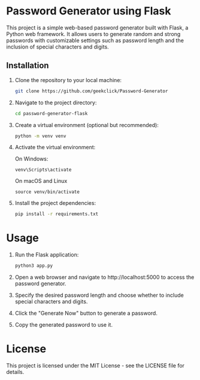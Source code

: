 # Password Generator using Flask

This project is a simple web-based password generator built with Flask, a Python web framework. It allows users to generate random and strong passwords with customizable settings such as password length and the inclusion of special characters and digits.

## Installation

1. Clone the repository to your local machine:
   ```bash
   git clone https://github.com/geekclick/Password-Generator

2. Navigate to the project directory:
    ```bash
    cd password-generator-flask

3. Create a virtual environment (optional but recommended):
    ```bash
    python -m venv venv

4. Activate the virtual environment:

    On Windows:
    ```
    venv\Scripts\activate
    ```
    On macOS and Linux
    ```
    source venv/bin/activate
    ```

5. Install the project dependencies:

    ```bash
    pip install -r requirements.txt


# Usage
1. Run the Flask application:

    ```bash
    python3 app.py

2. Open a web browser and navigate to http://localhost:5000 to access the password generator.

3. Specify the desired password length and choose whether to include special characters and digits.

4. Click the "Generate Now" button to generate a password.

5. Copy the generated password to use it.

# License
This project is licensed under the MIT License - see the LICENSE file for details.
